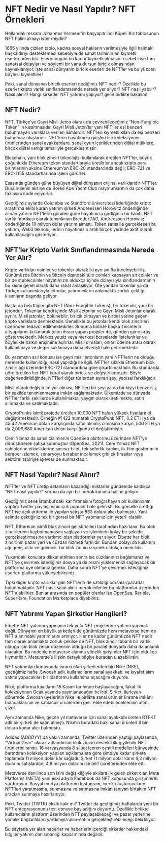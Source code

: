# NFT Nedir ve Nasıl Yapılır? NFT Örnekleri

Hollandalı ressam Johannes Vermeer’in başyapıtı İnci Küpeli Kız tablosunun NFT halini almayı ister miydin? 

1665 yılında çizilen tablo, kadına sosyal hakların verilmesiyle ilgili halktaki başkaldırıyı desteklemesi sebebiyle de sanat tarihinin en kıymetli eserlerinden biri. Eserin bugün bu kadar kıymetli olmasının sebebi ise tüm sanatsal detayları ve söylemi bir yana dursun biricik olmasından kaynaklanıyor. İşte sanal dünyanın biricik eserleri de NFT’ler ve bu yüzden böylesi kıymetliler!

Peki, sanal dünyanın biricik eserleri dediğimiz NFT nedir? Özellikle bu eserler kripto varlık sınıflandırmasında nerede yer alıyor? NFT nasıl yapılır? Nasıl alınır? Hangi şirketler NFT yatırımı yapıyor? gelin birlikte bakalım!

## NFT Nedir?

NFT, Türkçe’ye Gayri Misli Jeton olarak da çevirebileceğimiz “Non-Fungible Token”’ın kısaltmasıdır. Gayri Misli Jeton’lar yani NFT’ler eşi benzeri bulunmayan varlıklara verilen isimlerdir. NFT’leri kıymetli kılan da eşi benzeri bulunmaz oluşlarıdır. NFT’lerin hayatımıza girişleri ise koleksiyoner ürünlerinden sanal ayakkabılara, sanal oyun içeriklerinden dijital mülklere, birçok dijital varlığı temsiliyle gerçekleşmiştir.

Blokchain, yani blok zinciri teknolojisi kullanılarak üretilen NFT’ler, büyük çoğunlukla Ethereum token standartlarıyla üretilirler ancak kripto para birimlerinin aksine Ethereum’un ERC-20 standardında değil; ERC-721 ve ERC-1155 standartlarında işlem görürler.

Esasında günden güne büyüyen dijital dünyanın orijinal varlıklarıdır NFT’ler. Düşünülenin aksine de Bored Ape Yacht Club maymunlarının da çok daha fazlasını ifade ediyorlar. 

Geçtiğimiz aylarda Columbia ve Standford üniversitesi liderliğinde kripto araştırma ekibi kuran yatırım şirketi Andreessen Horowitz önderliğinde alınan yatırım NFT’lerin günden güne hayatımıza girdiğinin bir kanıtı. NFT varlık fabrikası olarak tanımlanan BreederDAO, Andreessen Horowitz önderliğinde 10 milyon dolar yatırım almıştı. Token satışı ile gerçekleşen bu yatırım, Web3 teknolojilerinin hayatımızın artık birçok yerinde aktif olarak kullanılacağını gösteriyor.  

## NFT’ler Kripto Varlık Sınıflandırmasında Nerede Yer Alır?

Kripto varlıkları coinler ve tokenlar olarak iki ayrı sınıfta inceleyebiliriz. Günümüzde Bitcoin ve Bitcoin dışındaki tüm coinleri kapsayan alt coinler ve bir de stablecoinler hayatımızın oldukça içinde dolayısıyla sınıflandırmanın bu kısmı genel olarak daha rahat anlaşılıyor. Öte yandan tokenlar ya da Türkçe kullanımlarıyla jetonlar, yatırımcıların anlamakta zorluk çektiği kısımların başında geliyor. 

Başta da belirttiğim gibi NFT (Non-Fungible Tokens), bir tokendır, yani bir jetondur. Tokenlar kendi içinde Misli Jetonlar ve Gayri Misli Jetonlar olarak ayrılır. Misli jetonlar; bölünebilir, biricik olmayan ve birbiri yerine geçen kripto varlıklara denmektedir. Genellikle bu jetonlar kendi blok zincirleri üzerinden tedavül edilmektedirler. Bununla birlikte başka zincirlerin altyapılarını kullanarak jeton ihracı yapan projeler de, günden güne artış göstermektedir. Merkeziyetsiz veya merkezi borsalarda listelenirler ve böylelikle halkın erişimine açılırlar. Misli olmaları, onları ödeme aracı olarak kullanılmaya ve değer saklamaya daha elverişli hale getirmektedir. 

Bu yazımızın asıl konusu ise gayri misli jetonların yani NFT’lerin ne olduğu, nerelerde kullanıldığı, nasıl yapıldığı ile ilgili. NFT’ler sıklıkla Ethereum blok zinciri ağı üzerinde ERC-721 standardına göre çıkartılmaktadır. Bu standarda göre üretilen her NFT kural olarak biricik ve değiştirilemezdir. Böyle değerlendirildiğinde, NFTleri diğer türlerden ayıran şey, yapısal farklılığıdır. 

Misli olarak değiştirilmiyor olması, NFTleri bir şeyi ya da bir kişiyi benzersiz bir şekilde tanımlanmasına imkân sağlamaktadır. Ülkemizde ve dünyada NFTler farklı şekillerde kullanılmakta, yaygın olarak üretilmekte, satın alınmakta ve satılmaktadır. 

CryptoPunks isimli projede üretilen 10.000 NFT halen yüksek fiyatlara el değiştirmektedir. Örneğin #1422 numaralı CryptoPunk NFT, 0.2 ETH ya da 45.42 Amerikan doları karşılığında satın alınmış olmasına karşın, 500 ETH ya da 2,009,680 Amerikan doları karşılığında el değiştirmiştir. 

Cem Yılmaz da şahsi çizimlerini OpenSea platformu üzerinden NFT’ye dönüştürerek satışa sunmuştur (OpenSea, 2021). Cem Yılmaz NFT sahiplerine etkinliklerine sınırsız bilet, tek seferlik katılım, ilk film gösterimini beraber izlemek, senaryoyu beraber incelemek gibi ek fırsatlar veya sektörel tabiriyle işlevler de sunmaktadır.

## NFT Nasıl Yapılır? Nasıl Alınır?

NFT’ler ve NFT üretip satanların kazandığı miktarlar gündemde kaldıkça “NFT nasıl yapılır?” sorusu da ayrı bir merak konusu haline geliyor.

Geçtiğimiz sene İstanbul’daki kar fırtınasını fotoğraflayan bir kullanıcının yaptığı Twitter paylaşımının çok popüler hale gelmişti. Bu görselle ürettiği NFT ise açık arttırma ile yapılan satışta 863 dolara alıcı bulmuştu. Yani aslında çektiğiniz tek bir görsel bir NFT yapmanız için yeterli olabilir. 

NFT, Ethereum isimli blok zinciri geliştiricileri tarafından hazırlanır. Bu blok zincirlerinin kaybolmamasını sağlayan ve işlemlerin kolay bir şekilde gerçekleştirmesine yardımcı olan platformlar yer alıyor. Elbette her blok zincirinin pazar yeri ve cüzdan hizmeti farklıdır. Bundan dolayı da kullanım ağı geniş olan ve güvenilir bir blok zinciri seçmek oldukça önemlidir.

Yukarıdaki konulara dikkat ettikten sonra ise cüzdanınızı bağlamanız ve NFT’ye çevirmek istediğiniz dosya ya da resmi yüklemenizi sağlayacak bir platforma üye olmanız gerekir. Daha sonra NFT’ye çevirmek istediğiniz eserleri platforma yükleyebilirsiniz.

Tıpkı diğer kripto varlıklar gibi NFT’lerin de satıldığı borsalar/pazarlar bulunmaktadır. NFT nasıl satın alınır merak edenler bu platformlar üzerinden NFT alabilirler. Bunlar arasında en popüler olanlar ise OpenSea, Rarible, SuperRare, Foundation Marketplace diyebiliriz.

## NFT Yatırımı Yapan Şirketler Hangileri?

Elbette NFT yatırımı yapmanın tek yolu NFT projelerine yatırım yapmak değil. Dünyanın en büyük şirketleri de günümüzde hem metaverse hem de NFT alanındaki yatırımlarını artırıyor. Her ne kadar günümüzde NFT nedir tam olarak anlamakta zorluk çekilse de NFT, blok zincir tabanlı bir varlık olduğu için blok zincir düzeninin olduğu bir paralel dünyada daha da anlamlı olacaktır. Bu nedenle metaverse alanına yönelik girişimler NFT için oldukça kıymetlidir. Metaverse’e ilişkin detaylı bilgiye buradan ulaşabilirsin.

NFT yatırımları konusunda ısrarcı olan şirketlerden biri Nike (NKE), geçtiğimiz hafta .Swoosh adlı, kullanıcıların sanal ayakkabı ve kıyafet alım satımı yapacakları bir platformu kullanıma açacağını duyurdu. 

Nike, platforma kayıtların 18 Kasım tarihinde başlayacağını, fakat ilk koleksiyonun Ocak yayında yayınlanacağını belirtti. Şirket, ilerleyen dönemde .Swoosh üyelerinin Nike ile birlikte sanal ürünler üretme imkânı bulacaklarının ve satılacak ürünlerden gelir elde edebileceklerinin altını çizdi.

Aynı zamanda Nike, geçen yıl metaverse için sanal ayakkabı üreten RTFKT adlı bir şirketi de satın almıştı. Nike’ın buradaki bazı sanal ürünleri 8 bin dolara kadar alıcı bulmuştu.

Adidas (ADDDYY) da yakın zamanda, Twitter üzerinden yaptığı paylaşımda, “Virtual Gear” olarak adlandırılan blok zinciri destekli ilk giyilebilir NFT ürünlerini tanıttı. 16 varyasyonda 8 siluet içeren çeşitli modelleri bünyesinde barındıran koleksiyon yapılan açıklamalara göre şimdiye kadar şirkete toplamda 11 milyon dolar kâr sağladı. Şirket 11 milyon dolar kârın 6,2 milyon dolarını satışlardan, 4,8 milyon dolarını ise telif ücretlerinden elde etti.

Metaverse denilince son isim değişikliğiyle akıllara ilk gelen şirket olan Meta Platforms (META) yani eski adıyla Facebook da NFT konusunda girişimlerini sürdürüyor. Sosyal medya platformu Instagram, içerik oluşturucuların NFT’leri yaratmasına, sunmasına ve satmasına imkân tanıyan birtakım NFT araçları sunmaya hazırlanıyor.

Peki, Twitter (TWTR) eksik kalır mı? Twitter da geçtiğimiz haftalarda yeni bir NFT entegrasyonunu test etmeye başladığını duyurdu. Özellikle birlikte kullanıcıların platform üzerinden NFT paylaşabileceği ve pazar yerlerine yönelik bağlantıların yardımıyla alım-satım gerçekleştirebileceği belirtiliyor.

Bu sayfada yer alan haberler ve haberlerin içerdiği şirketler hakkındaki bilgiler yatırım danışmanlığı kapsamında değildir.

